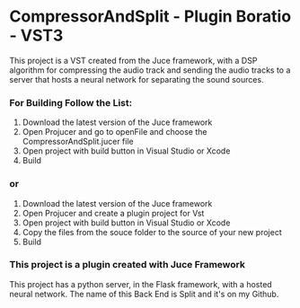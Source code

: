 # CompressorAndSplit - Plugin Boratio - VST3

This project is a VST created from the Juce framework, with a DSP algorithm for compressing the audio track and sending the audio tracks to a server that hosts a neural network for separating the sound sources.

### For Building Follow the List:

1. Download the latest version of the Juce framework
2. Open Projucer and go to openFile and choose the CompressorAndSplit.jucer file
3. Open project with build button in Visual Studio or Xcode
4. Build

### or

1. Download the latest version of the Juce framework
2. Open Projucer and create a plugin project for Vst
3. Open project with build button in Visual Studio or Xcode
4. Copy the files from the souce folder to the source of your new project
5. Build

### This project is a plugin created with Juce Framework
    
This project has a python server, in the Flask framework, with a hosted neural network. The name of this Back End is Split and it's on my Github.
    

